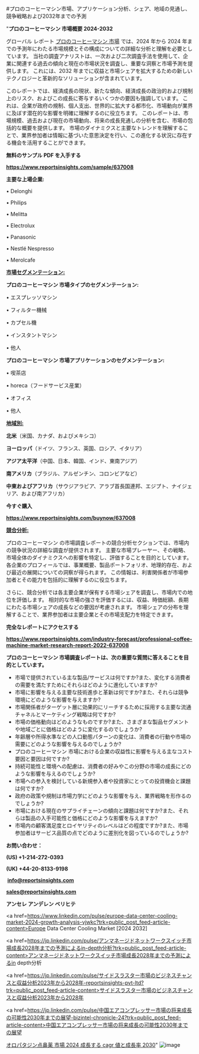 #プロのコーヒーマシン市場、アプリケーション分析、シェア、地域の見通し、競争戦略および2032年までの予測

"<strong>プロのコーヒーマシン 市場概要 2024-2032</strong>

グローバル レポート <a href=https://www.reportsinsights.com/sample/637008>プロのコーヒーマシン 市場</a> では、2024 年から 2024 年までの予測年にわたる市場規模とその構成についての詳細な分析と理解を必要としています。 当社の調査アナリストは、一次および二次調査手法を使用して、企業に関連する過去の傾向と現在の市場状況を調査し、重要な洞察と市場予測を提供します。 これには、2032 年までに収益と市場シェアを拡大​​するための新しいテクノロジーと革新的なソリューションが含まれています。

このレポートでは、経済成長の現状、新たな傾向、経済成長の政治的および規制上のリスク、およびこの成長に寄与するいくつかの要因も強調しています。 これは、企業が政府の規制、個人支出、世界的に拡大する都市化、市場動向が業界に及ぼす潜在的な影響を明確に理解するのに役立ちます。 このレポートは、市場規模、過去および現在の市場動向、将来の成長見通しの分析を含む、市場の包括的な概要を提供します。 市場のダイナミクスと主要なトレンドを理解することで、業界参加者は情報に基づいた意思決定を行い、この進化する状況に存在する機会を活用することができます。

<strong><b>無料のサンプル PDF を入手する</b></strong>

<a href=https://www.reportsinsights.com/sample/637008><strong><u>https://www.reportsinsights.com/sample/637008</u></strong></a>

<strong>主要な上場企業:</strong>

• Delonghi

• Philips

• Melitta

• Electrolux

• Panasonic

• Nestlé Nespresso

• Merolcafe

<strong><u>市場セグメンテーション</u></strong><strong><u>:</u></strong>

<strong>プロのコーヒーマシン 市場タイプのセグメンテーション:</strong>

• エスプレッソマシン

• フィルター機械

• カプセル機

• インスタントマシン

• 他人

<strong>プロのコーヒーマシン 市場アプリケーションのセグメンテーション:</strong>

• 喫茶店

• horeca（フードサービス産業）

• オフィス

• 他人

<strong><u>地域別</u></strong><strong><u>:</u></strong>

<strong>北米</strong>（米国、カナダ、およびメキシコ）

<strong>ヨーロッパ</strong>（ドイツ、フランス、英国、ロシア、イタリア）

<strong>アジア太平洋</strong>（中国、日本、韓国、インド、東南アジア）

<strong>南アメリカ</strong>（ブラジル、アルゼンチン、コロンビアなど）

<strong>中東およびアフリカ</strong>（サウジアラビア、アラブ首長国連邦、エジプト、ナイジェリア、および南アフリカ）

<strong>今すぐ購入</strong>

<a href=https://www.reportsinsights.com/buynow/637008><strong><u>https://www.reportsinsights.com/buynow/637008</u></strong></a>

<strong><u>競合分析:</u></strong>

プロのコーヒーマシン の市場調査レポートの競合分析セクションでは、市場内の競争状況の詳細な調査が提供されます。 主要な市場プレーヤー、その戦略、市場全体のダイナミクスへの影響を特定し、評価することを目的としています。 各企業のプロフィールでは、事業概要、製品ポートフォリオ、地理的存在、および最近の展開についての洞察が得られます。 この情報は、利害関係者が市場参加者とその能力を包括的に理解するのに役立ちます。

さらに、競合分析では各主要企業が保有する市場シェアを調査し、市場内での地位を評価します。 相対的な市場の強さを評価するには、収益、時価総額、長期にわたる市場シェアの成長などの要因が考慮されます。 市場シェアの分布を理解することで、業界参加者は主要企業とその市場支配力を特定できます。

<strong>完全なレポートにアクセスする</strong>

<a href=https://www.reportsinsights.com/industry-forecast/professional-coffee-machine-market-research-report-2022-637008><strong><u><b>https://www.reportsinsights.com/industry-forecast/professional-coffee-machine-market-research-report-2022-637008</b></u></strong></a>

<strong><b>プロのコーヒーマシン 市場調査レポートは、次の重要な質問に答えることを目的としています。</b></strong>
<ul>
  <li>市場で提供されている主な製品/サービスは何ですか?また、変化する消費者の需要を満たすためにそれらはどのように進化していますか?</li>
  <li>市場に影響を与える主要な技術進歩と革新は何ですか?また、それらは競争環境にどのような影響を与えますか?</li>
  <li>市場関係者がターゲット層に効果的にリーチするために採用する主要な流通チャネルとマーケティング戦略は何ですか?</li>
  <li>市場の価格動向はどのようなものですか?また、さまざまな製品セグメントや地域ごとに価格はどのように変化するのでしょうか?</li>
  <li>年齢層や所得水準などの人口動態パターンの変化は、消費者の行動や市場の需要にどのような影響を与えるのでしょうか?</li>
  <li>プロのコーヒーマシン 市場における企業の収益性に影響を与える主なコスト要因と要因は何ですか?</li>
  <li>持続可能性と環境への配慮は、消費者の好みやこの分野の市場の成長にどのような影響を与えるのでしょうか?</li>
  <li>市場への参入を検討している新規参入者や投資家にとっての投資機会と課題は何ですか?</li>
  <li>政府の政策や規制は市場力学にどのような影響を与え、業界戦略を形作るのでしょうか?</li>
  <li>市場における現在のサプライチェーンの傾向と課題は何ですか?また、それらは製品の入手可能性と価格にどのような影響を与えますか?</li>
  <li>市場内の顧客満足度とロイヤリティのレベルはどの程度ですか?また、市場参加者はサービス品質の点でどのように差別化を図っているのでしょうか?</li>
</ul>
<strong>お問い合わせ：</strong>

<strong>(US) +1-214-272-0393</strong>

<strong>(UK) +44-20-8133-9198</strong>

<strong> </strong><a href=info@reportsinsights.com><strong><u>info@reportsinsights.com</u></strong></a>

<a href=sales@reportsinsights.com><strong><u>sales@reportsinsights.com</u></strong></a>

<strong>アンセレ アンデレン ベリヒテ</strong>

<a href=https://www.linkedin.com/pulse/europe-data-center-cooling-market-2024-growth-analysis-vjwkc?trk=public_post_feed-article-content>Europe Data Center Cooling Market [2024 2032]</a>

<a href=https://jp.linkedin.com/pulse/アンマネージドネットワークスイッチ市場成長2028年までの予測によるin-depth分析?trk=public_post_feed-article-content>アンマネージドネットワークスイッチ市場成長2028年までの予測によるin depth分析</a>

<a href=https://jp.linkedin.com/pulse/サイドスラスター市場のビジネスチャンスと収益分析2023年から2028年-reportsinsights-pvt-ltd?trk=public_post_feed-article-content>サイドスラスター市場のビジネスチャンスと収益分析2023年から2028年</a>

<a href=https://jp.linkedin.com/pulse/中国エアコンプレッサー市場の将来成長の可能性2030年までの展望-bizintel-chronicle-24?trk=public_post_feed-article-content>中国エアコンプレッサー市場の将来成長の可能性2030年までの展望</a>

<a href=https://www.linkedin.com/pulse/オロパタジン点鼻薬-市場-2024-成長する-cagr-値と成長率-2030-reports-insights-expert-zhbaf/>オロパタジン点鼻薬 市場 2024 成長する cagr 値と成長率 2030</a>"
![image](https://github.com/aanak123/RIMarketer1/assets/158471119/8c7c7ed4-27fa-494b-a84a-588007342273)
